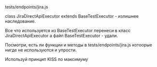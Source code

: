 tests/endpoints/jira.js

class JiraDirectApiExecutor extends BaseTestExecutor - излишнее наследование.

Все что используется из BaseTestExecutor перенеси в класс JiraDirectApiExecutor
а файл BaseTestExecutor - удали.

Посмотри, есть ли функции и методы в tests/endpoints/jira.js
котоорые нигде не используются и упрости.

Используй принцип KISS по максимуму
